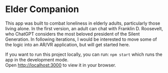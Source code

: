 # Elder Companion

This app was built to combat loneliness in elderly adults, particularly those living alone. In the first version, an adult can chat with Franklin D. Roosevelt, who ChatGPT considers the most beloved president of the Silent Generation. In following iterations, I would be interested to move some of the logic into an AR/VR application, but will get started here. 

If you want to run this project locally, you can run:
 `npm start`
which runs the app in the development mode.\
Open [http://localhost:3000](http://localhost:3000) to view it in your browser.